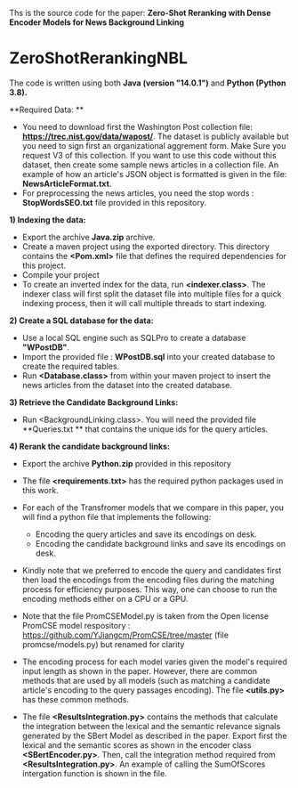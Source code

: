 Ths is the  source code for the paper: **Zero-Shot Reranking with Dense Encoder Models for News Background Linking**

# ZeroShotRerankingNBL

The code is written using both **Java (version "14.0.1")** and **Python (Python 3.8).**

**Required Data: **
- You need to download first the Washington Post collection file: **https://trec.nist.gov/data/wapost/**. The dataset is publicly available but you need to sign first an organizational aggrement form. Make Sure you request V3 of this collection. If you want to use this code without this dataset, then create some sample news articles in a collection file. An example of how an article's JSON object is formatted is given in the file: **NewsArticleFormat.txt**.
- For preprocessing the news articles, you need the stop words : **StopWordsSEO.txt** file provided in this repository. 

**1) Indexing the data:**
* Export the archive **Java.zip** archive.
* Create a maven project using the exported directory. This directory contains the **<Pom.xml>** file that defines the required dependencies for this project.
* Compile your project 
* To create an inverted index for the data, run **<indexer.class>**. The indexer class will first split the dataset file into multiple files for a quick indexing process, then it will call multiple threads to start indexing.

**2) Create a SQL database for the data:** 
* Use a local SQL engine such as SQLPro to create a database **"WPostDB"**.
* Import the provided file : **WPostDB.sql** into your created database to create the required tables.
* Run **<Database.class>** from within your maven project to insert the news articles from the dataset into the created database.


**3) Retrieve the Candidate Background Links:**
* Run <BackgroundLinking.class>. You will need the provided file **Queries.txt ** that contains the unique ids for the query articles.

**4) Rerank the candidate background links:**
* Export the archive **Python.zip** provided in this repository
* The file **<requirements.txt>** has the required python packages used in this work.
* For each of the Transfromer models that we compare in this paper, you will find a python file that implements the following:
	- Encoding the query articles and save its encodings on desk.
	- Encoding the candidate background links and save its encodings on desk.

* Kindly note that we preferred to encode the query and candidates first then load the encodings from the encoding files during the matching process for efficiency purposes. This way, one can choose to run the encoding methods either on a CPU or a GPU.
* Note that the file PromCSEModel.py is taken from the Open license PromCSE model respository : https://github.com/YJiangcm/PromCSE/tree/master (file promcse/models.py) but renamed for clarity

* The encoding process for each model varies given the model's required input length as shown in the paper. However, there are common methods that are used by all models (such as matching a candidate article's encoding to the query passages encoding). The file **<utils.py>** has these common methods. 

* The file **<ResultsIntegration.py>** contains the methods that calculate the integration between the lexical and the semantic relevance signals generated by the SBert Model as described in the paper. Export first the lexical and the semantic scores as shown in the encoder class **<SBertEncoder.py>**. Then, call the integration method required from **<ResultsIntegration.py>**. An example of calling the SumOfScores intergation function is shown in the file.




